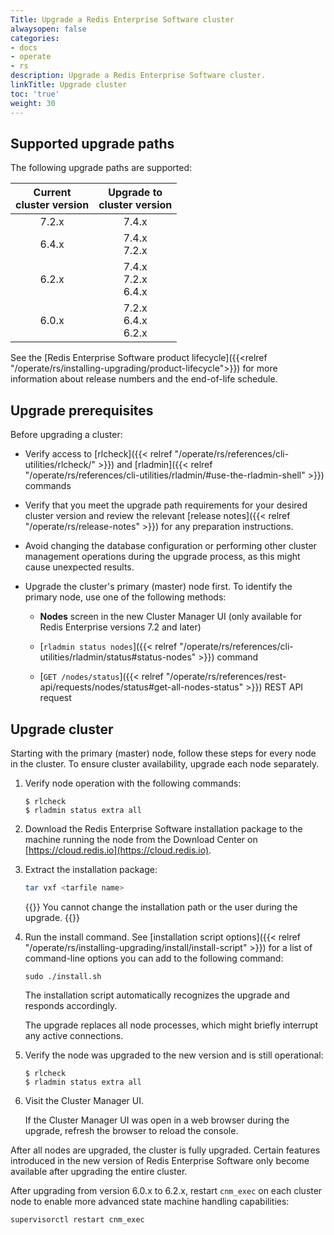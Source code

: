 ```yaml
---
Title: Upgrade a Redis Enterprise Software cluster
alwaysopen: false
categories:
- docs
- operate
- rs
description: Upgrade a Redis Enterprise Software cluster.
linkTitle: Upgrade cluster
toc: 'true'
weight: 30
---
```


## Supported upgrade paths

The following upgrade paths are supported:

| Current<br/>cluster version | Upgrade to<br/>cluster version |
|:-----:|:-----:|
| 7.2.x | 7.4.x |
| 6.4.x | 7.4.x<br />7.2.x |
| 6.2.x | 7.4.x<br />7.2.x<br />6.4.x |
| 6.0.x | 7.2.x<br />6.4.x<br />6.2.x |

See the [Redis Enterprise Software product lifecycle]({{<relref "/operate/rs/installing-upgrading/product-lifecycle">}}) for more information about release numbers and the end-of-life schedule.

## Upgrade prerequisites

Before upgrading a cluster:

- Verify access to [rlcheck]({{< relref "/operate/rs/references/cli-utilities/rlcheck/" >}}) and [rladmin]({{< relref "/operate/rs/references/cli-utilities/rladmin/#use-the-rladmin-shell" >}}) commands

- Verify that you meet the upgrade path requirements for your desired cluster version and review the relevant [release notes]({{< relref "/operate/rs/release-notes" >}}) for any preparation instructions.

- Avoid changing the database configuration or performing other cluster management operations during the upgrade process, as this might cause unexpected results.

- Upgrade the cluster's primary (master) node first. To identify the primary node, use one of the following methods:

    - **Nodes** screen in the new Cluster Manager UI (only available for Redis Enterprise versions 7.2 and later)

    - [`rladmin status nodes`]({{< relref "/operate/rs/references/cli-utilities/rladmin/status#status-nodes" >}}) command
    
    - [`GET /nodes/status`]({{< relref "/operate/rs/references/rest-api/requests/nodes/status#get-all-nodes-status" >}}) REST API request

## Upgrade cluster

Starting with the primary (master) node, follow these steps for every node in the cluster. To ensure cluster availability, upgrade each node separately.

1.  Verify node operation with the following commands:

    ``` shell
    $ rlcheck
    $ rladmin status extra all
    ```

2.  Download the Redis Enterprise Software installation package to the machine running the node from the Download Center on [https://cloud.redis.io](https://cloud.redis.io).  

3.  Extract the installation package:

    ```sh
    tar vxf <tarfile name>
    ```

    {{<note>}}
You cannot change the installation path or the user during the upgrade.
    {{</note>}}

1.  Run the install command. See [installation script options]({{< relref "/operate/rs/installing-upgrading/install/install-script" >}}) for a list of command-line options you can add to the following command:

    ``` shell
    sudo ./install.sh
    ```

    The installation script automatically recognizes the upgrade and responds accordingly.

    The upgrade replaces all node processes, which might briefly interrupt any active connections.

2.  Verify the node was upgraded to the new version and is still operational:

    ``` shell
    $ rlcheck
    $ rladmin status extra all
    ```

3.  Visit the Cluster Manager UI.

    If the Cluster Manager UI was open in a web browser during the upgrade, refresh the browser to reload the console.

After all nodes are upgraded, the cluster is fully upgraded. Certain features introduced in the new version of Redis Enterprise Software only become available after upgrading the entire cluster.

After upgrading from version 6.0.x to 6.2.x, restart `cnm_exec` on each cluster node to enable more advanced state machine handling capabilities:

```sh
supervisorctl restart cnm_exec
```
